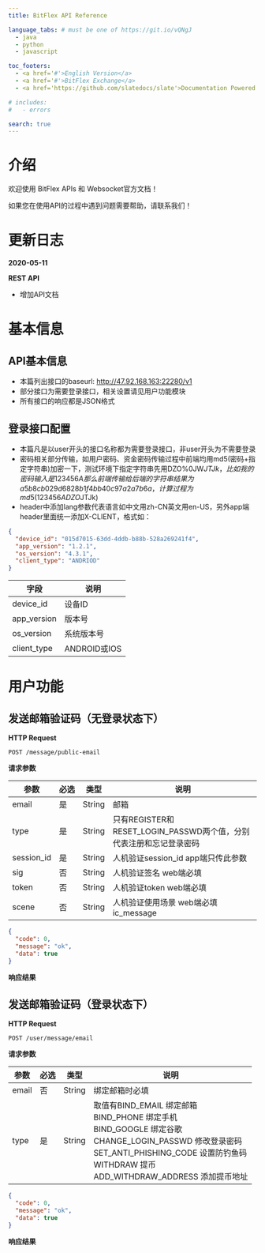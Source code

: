 ```yaml
---
title: BitFlex API Reference

language_tabs: # must be one of https://git.io/vQNgJ
  - java
  - python
  - javascript

toc_footers:
  - <a href='#'>English Version</a>
  - <a href='#'>BitFlex Exchange</a>
  - <a href='https://github.com/slatedocs/slate'>Documentation Powered by Slate</a>

# includes:
#   - errors

search: true
---
```


# 介绍

欢迎使用 BitFlex APIs 和 Websocket官方文档！

如果您在使用API的过程中遇到问题需要帮助，请联系我们！

# 更新日志

**2020-05-11**

**REST API**

* 增加API文档

# 基本信息

## API基本信息

* 本篇列出接口的baseurl: http://47.92.168.163:22280/v1
* 部分接口为需要登录接口，相关设置请见用户功能模块
* 所有接口的响应都是JSON格式

## 登录接口配置

* 本篇凡是以user开头的接口名称都为需要登录接口，非user开头为不需要登录
* 密码相关部分传输，如用户密码、资金密码传输过程中前端均用md5(密码+指定字符串)加密一下，测试环境下指定字符串先用DZO%0JW$JTJk，比如我的密码输入是123456A那么前端传输给后端的字符串结果为a5b8cb029d6828b1f4bb40c97a2a7b6a，计算过程为md5(123456ADZO%0JW$JTJk)
* header中添加lang参数代表语言如中文用zh-CN英文用en-US，另外app端header里面统一添加X-CLIENT，格式如：

```json
{
  "device_id": "015d7015-63dd-4ddb-b88b-528a269241f4",
  "app_version": "1.2.1",
  "os_version": "4.3.1",
  "client_type": "ANDRIOD"
}
```

字段 | 说明
---- | ---- 
device_id | 设备ID
app_version | 版本号
os_version | 系统版本号
client_type | ANDROID或IOS

# 用户功能

## 发送邮箱验证码（无登录状态下）

**HTTP Request**

`POST /message/public-email`

**请求参数**

参数 | 必选 | 类型 | 说明
---- | ---- | ---- | ---- 
email | 是　| String | 邮箱
type  | 是 | String | 只有REGISTER和RESET_LOGIN_PASSWD两个值，分别代表注册和忘记登录密码
session_id | 是  | String | 人机验证session_id app端只传此参数
sig   | 否  | String | 人机验证签名 web端必填
token | 否  | String | 人机验证token web端必填
scene | 否  | String | 人机验证使用场景 web端必填ic_message

```json
{
  "code": 0,
  "message": "ok",
  "data": true
}
```
**响应结果**

## 发送邮箱验证码（登录状态下）

**HTTP Request**

`POST /user/message/email`

**请求参数**

参数 | 必选 | 类型 | 说明
---- | ---- | ---- | ---- 
email | 否 | String | 绑定邮箱时必填
type  | 是 | String | 取值有BIND_EMAIL 绑定邮箱<br/>BIND_PHONE 绑定手机<br/>BIND_GOOGLE 绑定谷歌<br/>CHANGE_LOGIN_PASSWD 修改登录密码<br/> SET_ANTI_PHISHING_CODE 设置防钓鱼码<br/> WITHDRAW 提币<br/> ADD_WITHDRAW_ADDRESS 添加提币地址<br/>

```json
{
  "code": 0,
  "message": "ok",
  "data": true
}
```
**响应结果**